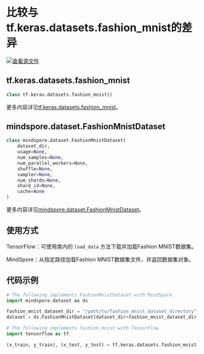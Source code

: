 # 比较与tf.keras.datasets.fashion_mnist的差异

[![查看源文件](https://mindspore-website.obs.cn-north-4.myhuaweicloud.com/website-images/r2.1/resource/_static/logo_source.png)](https://gitee.com/mindspore/docs/blob/r2.1/docs/mindspore/source_zh_cn/note/api_mapping/tensorflow_diff/fashion_mnist.md)

## tf.keras.datasets.fashion_mnist

```python
class tf.keras.datasets.fashion_mnist()
```

更多内容详见[tf.keras.datasets.fashion_mnist](https://www.tensorflow.org/versions/r1.15/api_docs/python/tf/keras/datasets/fashion_mnist)。

## mindspore.dataset.FashionMnistDataset

```python
class mindspore.dataset.FashionMnistDataset(
    dataset_dir,
    usage=None,
    num_samples=None,
    num_parallel_workers=None,
    shuffle=None,
    sampler=None,
    num_shards=None,
    shard_id=None,
    cache=None
)
```

更多内容详见[mindspore.dataset.FashionMnistDataset](https://mindspore.cn/docs/zh-CN/r2.1/api_python/dataset/mindspore.dataset.FashionMnistDataset.html#mindspore.dataset.FashionMnistDataset)。

## 使用方式

TensorFlow：可使用类内的 `load_data` 方法下载并加载Fashion MNIST数据集。

MindSpore：从指定路径加载Fashion MNIST数据集文件，并返回数据集对象。

## 代码示例

```python
# The following implements FashionMnistDataset with MindSpore.
import mindspore.dataset as ds

fashion_mnist_dataset_dir = "/path/to/fashion_mnist_dataset_directory"
dataset = ds.FashionMnistDataset(dataset_dir=fashion_mnist_dataset_dir)

# The following implements fashion_mnist with TensorFlow.
import tensorflow as tf

(x_train, y_train), (x_test, y_test) = tf.keras.datasets.fashion_mnist.load_data()
```
